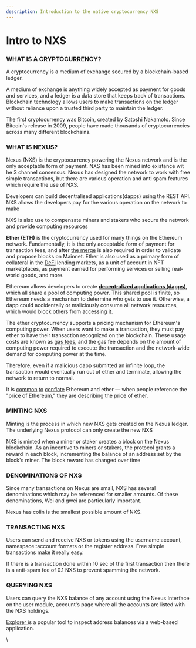 ```yaml
---
description: Introduction to the native cryptocurrency NXS
---
```


# Intro to NXS

### WHAT IS A CRYPTOCURRENCY? <a href="#what-is-a-cryptocurrency" id="what-is-a-cryptocurrency"></a>

A cryptocurrency is a medium of exchange secured by a blockchain-based ledger.

A medium of exchange is anything widely accepted as payment for goods and services, and a ledger is a data store that keeps track of transactions. Blockchain technology allows users to make transactions on the ledger without reliance upon a trusted third party to maintain the ledger.

The first cryptocurrency was Bitcoin, created by Satoshi Nakamoto. Since Bitcoin's release in 2009, people have made thousands of cryptocurrencies across many different blockchains.

### WHAT IS NEXUS? <a href="#what-is-ether" id="what-is-ether"></a>

Nexus (NXS) is the cryptocurrency powering the Nexus network and is the only acceptable form of payment. NXS has been mined into existance wit he 3 channel consensus. Nexus has designed the network to work with free simple transactions, but there are various operation and anti spam features which require the use of NXS.&#x20;

Developers can build decentralised applications(dapps) using the REST API. NXS allows the developers pay for the various operation on the network to make

NXS is also use to compensate miners and stakers who secure the network and provide computing resources

**Ether (ETH)** is the cryptocurrency used for many things on the Ethereum network. Fundamentally, it is the only acceptable form of payment for transaction fees, and after [the merge](https://ethereum.org/en/eth2/merge) is also required in order to validate and propose blocks on Mainnet. Ether is also used as a primary form of collateral in the [DeFi](https://ethereum.org/en/defi) lending markets, as a unit of account in NFT marketplaces, as payment earned for performing services or selling real-world goods, and more.

Ethereum allows developers to create [**decentralized applications (dapps)**](https://ethereum.org/en/developers/docs/dapps), which all share a pool of computing power. This shared pool is finite, so Ethereum needs a mechanism to determine who gets to use it. Otherwise, a dapp could accidentally or maliciously consume all network resources, which would block others from accessing it.

The ether cryptocurrency supports a pricing mechanism for Ethereum's computing power. When users want to make a transaction, they must pay ether to have their transaction recognized on the blockchain. These usage costs are known as [gas fees](https://ethereum.org/en/developers/docs/gas/), and the gas fee depends on the amount of computing power required to execute the transaction and the network-wide demand for computing power at the time.

Therefore, even if a malicious dapp submitted an infinite loop, the transaction would eventually run out of ether and terminate, allowing the network to return to normal.

It is [common](https://www.reuters.com/article/us-crypto-currencies-lending-insight-idUSKBN25M0GP#:\~:text=price%20of%20ethereum) [to](https://abcnews.go.com/Business/bitcoin-slumps-week-low-amid-renewed-worries-chinese/story?id=78399845#:\~:text=cryptocurrencies%20including%20ethereum) [conflate](https://www.cnn.com/2021/03/14/tech/nft-art-buying/index.html#:\~:text=price%20of%20ethereum) Ethereum and ether — when people reference the "price of Ethereum," they are describing the price of ether.

### MINTING NXS <a href="#minting-ether" id="minting-ether"></a>

Minting is the process in which new NXS gets created on the Nexus ledger. The underlying Nexus protocol can only create the new NXS

NXS is minted when a miner or staker creates a block on the Nexus blockchain. As an incentive to miners or stakers, the protocol grants a reward in each block, incrementing the balance of an address set by the block's miner. The block reward has changed over time &#x20;

### DENOMINATIONS OF NXS <a href="#denominations" id="denominations"></a>

Since many transactions on Nexus are small, NXS has several denominations which may be referenced for smaller amounts. Of these denominations, Wei and gwei are particularly important.

Nexus has colin is the smallest possible amount of NXS. &#x20;



### TRANSACTING NXS <a href="#transferring-ether" id="transferring-ether"></a>

Users can send and receive NXS or tokens using the username:account, namespace::account formats or the register address. Free simple transactions make it really easy.&#x20;

If there is a transaction done within 10 sec of the first transaction then there is a anti-spam fee of 0.1 NXS to prevent spamming the network.

### QUERYING NXS <a href="#querying-ether" id="querying-ether"></a>

Users can query the NXS balance of any account using the Nexus Interface on the user module, account's page where all the accounts are listed with the NXS holdings.&#x20;

[Explorer ](https://explorer.nexus.io)is a popular tool to inspect address balances via a web-based application.&#x20;

\
